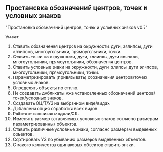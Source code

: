 ## Простановка обозначений центров, точек и условных знаков

"Простановка обозначений центров, точек и условных знаков v0.7"

Умеет:
1. Ставить обозначения центров на окружности, дуги, эллипсы, дуги эллипсов, многоугольники, прямоугольники, точки.
2. Ставить точки на окружности, дуги, эллипсы, дуги элипсов, многоугольники, прямоугольники, обозначения центров.
3. Ставить условные знаки на окружности, дуги, элипсы, дуги элипсов, многоугольники, прямоугольники, точки.
4. Параметризировать (привязывать) обозначения центров/точек/условных знаков.
5. Определять объекты по стилю.
9. Не создавать дубликаты уже установленных обозначений центров/точек/условных знаков.
7. Создавать ОЦ/Т/УЗ на выбранном виде/видах.
8. Добавлена опция обработки всех видов.
9. Работает в эскизах модели/СБ.
10. Изменять размер вставляемых условных знаков согласно размерам параметризованных объектов.
11. Ставить различные условные знаки, согласно размерам выделеных объектов. 
12. Сортировать УЗ по убыванию размеров выделенных объектов. 
13. С какого количества одинаковых объектов ставить знаки.

